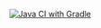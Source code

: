 [![Java CI with Gradle](https://github.com/ElizavetaKalanchuk/selenium/actions/workflows/gradle.yml/badge.svg)](https://github.com/ElizavetaKalanchuk/selenium/actions/workflows/gradle.yml)